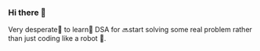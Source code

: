 ### Hi there 👋

Very desperate:space_invader: to learn:brain: DSA for :soon:start solving some real problem rather than just coding like a robot :robot:.
